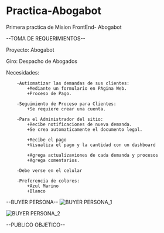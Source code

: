 # Practica-Abogabot
Primera practica de Mision FrontEnd- Abogabot

--TOMA DE REQUERIMIENTOS--

Proyecto: Abogabot

Giro: Despacho de Abogados

Necesidades:

        -Autiomatizar las demandas de sus clientes:
            +Mediante un formulario en PAgina Web.
            +Proceso de Pago.
            
        -Seguimiento de Proceso para Clientes:
            +Se requiere crear una cuenta.
            
        -Para el Administrador del sitio:
            +Recibe notificaciones de nueva demanda.
            +Se crea automaticamente el documento legal.
            
            +Recibe el pago
            +Visualiza el pago y la cantidad con un dashboard
            
            +Agrega actualizaviones de cada demanda y procesos
            +Agrega comentarios.
            
        -Debe verse en el celular 
        
        -Preferencia de colores:
            +Azul Marino 
            +Blanco
            

--BUYER PERSONA-- 
![BUYER PERSONA_1](https://user-images.githubusercontent.com/114209842/200067553-09e48c67-b3c7-4de3-aa0a-11dc6ae46ec6.jpg)

![BUYER PERSONA_2](https://user-images.githubusercontent.com/114209842/200067634-8df74b4f-10bc-4a95-94dd-c22b521a9a32.jpg)


--PUBLICO OBJETICO--



        
